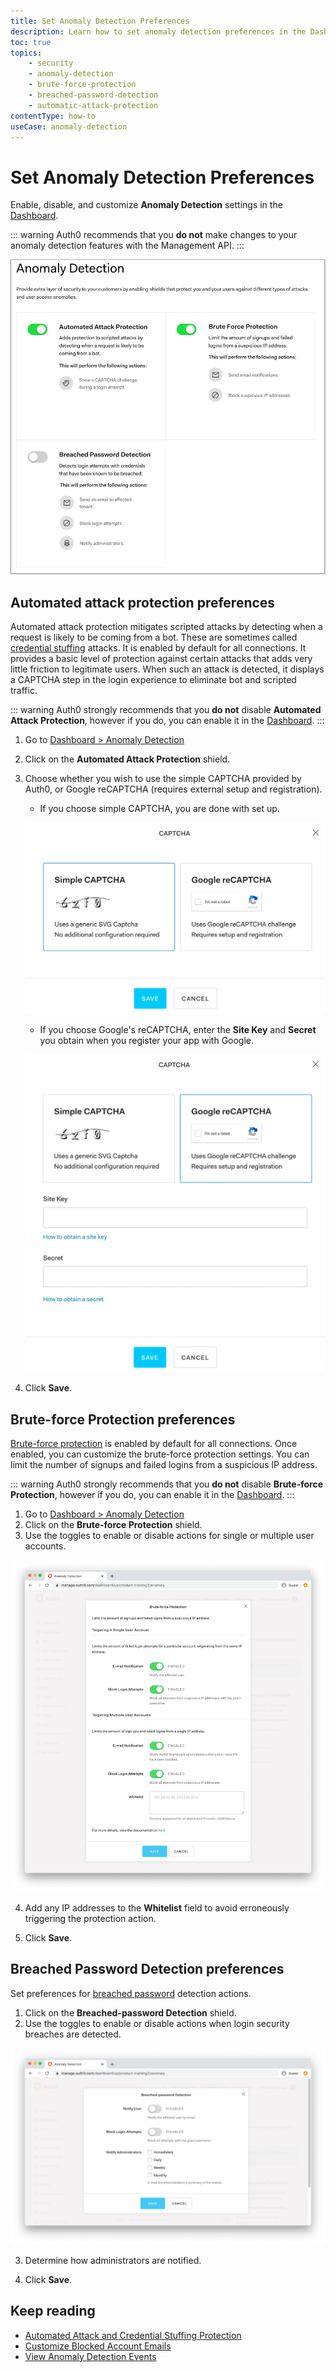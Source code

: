 ```yaml
---
title: Set Anomaly Detection Preferences
description: Learn how to set anomaly detection preferences in the Dashboard for Automated Attack Protection, Brute-force Protection, and Breached Password Detection.
toc: true
topics:
    - security
    - anomaly-detection
    - brute-force-protection
    - breached-password-detection
    - automatic-attack-protection
contentType: how-to
useCase: anomaly-detection
---
```

# Set Anomaly Detection Preferences

Enable, disable, and customize **Anomaly Detection** settings in the [Dashboard](${manage_url}/#/anomaly).

::: warning
Auth0 recommends that you **do not** make changes to your anomaly detection features with the Management API.
:::

![Anomaly Detection Dashboard](/media/articles/anomaly-detection/anomaly-detection-overview.png)

## Automated attack protection preferences

Automated attack protection mitigates scripted attacks by detecting when a request is likely to be coming from a bot. These are sometimes called  [credential stuffing](/anomaly-detection/concepts/credential-stuffing) attacks. It is enabled by default for all connections. It provides a basic level of protection against certain attacks that adds very little friction to legitimate users. When such an attack is detected, it displays a CAPTCHA step in the login experience to eliminate bot and scripted traffic.

::: warning
Auth0 strongly recommends that you **do not** disable **Automated Attack Protection**, however if you do, you can enable it in the [Dashboard](${manage_url}/#/anomaly).
::: 

1. Go to [Dashboard > Anomaly Detection](${manage_url}/#/anomaly)
2. Click on the **Automated Attack Protection** shield.
3. Choose whether you wish to use the simple CAPTCHA provided by Auth0, or Google reCAPTCHA (requires external setup and registration). 

    - If you choose simple CAPTCHA, you are done with set up.

    ![Simple CAPTCHA](/media/articles/anomaly-detection/simple.png)

    - If you choose Google's reCAPTCHA, enter the **Site Key** and **Secret** you obtain when you register your app with Google. 

    ![Google reCAPTCHA](/media/articles/anomaly-detection/google.png)

4. Click **Save**.

## Brute-force Protection preferences

[Brute-force protection](/anomaly-detection/concepts/brute-force-protection) is enabled by default for all connections. Once enabled, you can customize the brute-force protection settings. You can limit the number of signups and failed logins from a suspicious IP address.

::: warning
Auth0 strongly recommends that you **do not** disable **Brute-force Protection**, however if you do, you can enable it in the [Dashboard](${manage_url}/#/anomaly).
:::  

1. Go to [Dashboard > Anomaly Detection](${manage_url}/#/anomaly)
2. Click on the **Brute-force Protection** shield. 
3. Use the toggles to enable or disable actions for single or multiple user accounts. 

![Brute-Force Protection Shield](/media/articles/anomaly-detection/brute-force-shield.png)

4. Add any IP addresses to the **Whitelist** field to avoid erroneously triggering the protection action.

5. Click **Save**.

## Breached Password Detection preferences

Set preferences for [breached password](/anomaly-detection/concepts/breached-passwords) detection actions. 

1. Click on the **Breached-password Detection** shield.
2. Use the toggles to enable or disable actions when login security breaches are detected. 

![Breached Password Detection Shield](/media/articles/anomaly-detection/breached-password-shield.png)

3. Determine how administrators are notified.

4. Click **Save**.

## Keep reading

* [Automated Attack and Credential Stuffing Protection](/anomaly-detection/concepts/credential-stuffing)
* [Customize Blocked Account Emails](/anomaly-detection/guides/customize-blocked-account-emails)
* [View Anomaly Detection Events](/anomaly-detection/guides/view-anomaly-detection-events)